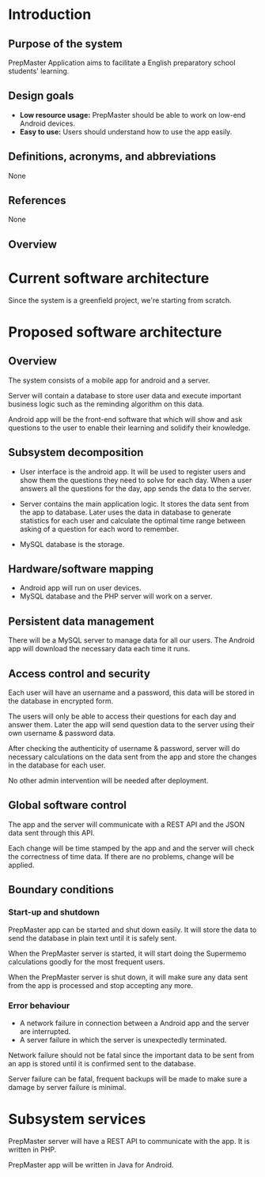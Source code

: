 # Introduction
## Purpose of the system
PrepMaster Application aims to facilitate a English preparatory school students' learning.

## Design goals

- **Low resource usage:** PrepMaster should be able to work on low-end Android devices.
- **Easy to use:** Users should understand how to use the app easily.

## Definitions, acronyms, and abbreviations
None
## References
None
## Overview

# Current software architecture
Since the system is a greenfield project, we're starting from scratch.

# Proposed software architecture

## Overview

The system consists of a mobile app for android and a server.

Server will contain a database to store user data and execute important business logic such as the reminding algorithm on this data.

Android app will be the front-end software that which will show and ask questions to the user to enable their learning and solidify their knowledge. 

## Subsystem decomposition

- User interface is the android app. It will be used to register users and show them the questions they need to solve for each day. When a user answers all the questions for the day, app sends the data to the server.

- Server contains the main application logic. It stores the data sent from the app to database. Later uses the data in database to generate statistics for each user and calculate the optimal time range between asking of a question for each word to remember.

- MySQL database is the storage.

## Hardware/software mapping

- Android app will run on user devices.
- MySQL database and the PHP server will work on a server.

## Persistent data management

There will be a MySQL server to manage data for all our users. The Android app will download the necessary data each time it runs.

## Access control and security

Each user will have an username and a password, this data will be stored in the database in encrypted form. 

The users will only be able to access their questions for each day and answer them. Later the app will send question data to the server using their own username & password data.

After checking the authenticity of username & password, server will do necessary calculations on the data sent from the app and store the changes in the database for each user.

No other admin intervention will be needed after deployment.

## Global software control

The app and the server will communicate with a REST API and the JSON data sent through this API.

Each change will be time stamped by the app and and the server will check the correctness of time data. If there are no problems, change will be applied.

## Boundary conditions

### Start-up and shutdown

PrepMaster app can be started and shut down easily. It will store the data to send the database in plain text until it is safely sent.

When the PrepMaster server is started, it will start doing the Supermemo calculations goodly for the most frequent users.

When the PrepMaster server is shut down, it will make sure any data sent from the app is processed and stop accepting any more.

### Error behaviour

- A network failure in connection between a Android app and the server are interrupted.
- A server failure in which the server is unexpectedly terminated.

Network failure should not be fatal since the important data to be sent from an app is stored until it is confirmed sent to the database.

Server failure can be fatal, frequent backups will be made to make sure a damage by server failure is minimal.

# Subsystem services

PrepMaster server will have a REST API to communicate with the app. It is written in PHP.

PrepMaster app will be written in Java for Android.